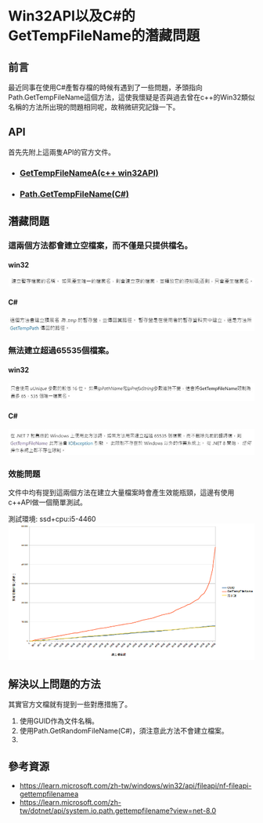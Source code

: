 # Win32API以及C#的GetTempFileName的潛藏問題

## 前言
最近同事在使用C#產暫存檔的時候有遇到了一些問題，矛頭指向Path.GetTempFileName這個方法，這使我懷疑是否與過去曾在c++的Win32類似名稱的方法所出現的問題相同呢，故稍微研究記錄一下。

## API
首先先附上這兩隻API的官方文件。
* ### [GetTempFileNameA(c++ win32API)](https://learn.microsoft.com/zh-tw/windows/win32/api/fileapi/nf-fileapi-gettempfilenamea)
* ### [Path.GetTempFileName(C#)](https://learn.microsoft.com/zh-tw/dotnet/api/system.io.path.gettempfilename?view=net-8.0)

## 潛藏問題
### 這兩個方法都會建立空檔案，而不僅是只提供檔名。
   #### win32 
   ![cppCreateFile.JPG](cppCreateFile.JPG)
   #### C# 
   ![CSharpCreateFile.JPG](CSharpCreateFile.JPG)
### 無法建立超過65535個檔案。
   #### win32
   ![cpp65535limit.JPG](cpp65535limit.JPG)
   #### C# 
   ![CSharp65535limit.JPG](CSharp65535limit.JPG)
### 效能問題
   文件中均有提到這兩個方法在建立大量檔案時會產生效能瓶頸，這邊有使用c++API做一個簡單測試。

   測試環境: ssd+cpu:i5-4460
   ![Benchmark.png](Benchmark.png)

## 解決以上問題的方法
其實官方文檔就有提到一些對應措施了。
1. 使用GUID作為文件名稱。
2. 使用Path.GetRandomFileName(C#)，須注意此方法不會建立檔案。
3. 
## 參考資源
* https://learn.microsoft.com/zh-tw/windows/win32/api/fileapi/nf-fileapi-gettempfilenamea
* https://learn.microsoft.com/zh-tw/dotnet/api/system.io.path.gettempfilename?view=net-8.0